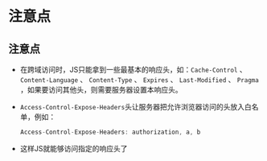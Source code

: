 # 注意点

## 注意点

*   在跨域访问时，JS只能拿到一些最基本的响应头，如：`Cache-Control` 、 `Content-Language` 、 `Content-Type` 、 `Expires` 、 `Last-Modified` 、 `Pragma` ，如果要访问其他头，则需要服务器设置本响应头。

*   `Access-Control-Expose-Headers`头让服务器把允许浏览器访问的头放入白名单，例如：

    ```javascript
    Access-Control-Expose-Headers: authorization, a, b
    ```

*   这样JS就能够访问指定的响应头了
